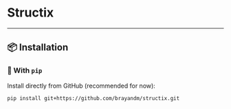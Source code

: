 # Structix

---

## 📦 Installation

### 🔧 With `pip`

Install directly from GitHub (recommended for now):

```bash
pip install git+https://github.com/brayandm/structix.git
```
